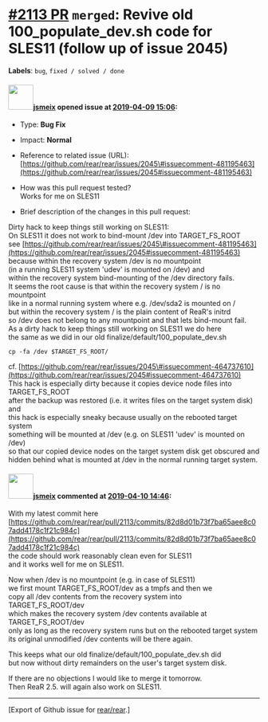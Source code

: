 [\#2113 PR](https://github.com/rear/rear/pull/2113) `merged`: Revive old 100\_populate\_dev.sh code for SLES11 (follow up of issue 2045)
========================================================================================================================================

**Labels**: `bug`, `fixed / solved / done`

#### <img src="https://avatars.githubusercontent.com/u/1788608?u=925fc54e2ce01551392622446ece427f51e2f0ce&v=4" width="50">[jsmeix](https://github.com/jsmeix) opened issue at [2019-04-09 15:06](https://github.com/rear/rear/pull/2113):

-   Type: **Bug Fix**

-   Impact: **Normal**

-   Reference to related issue (URL):  
    [https://github.com/rear/rear/issues/2045\#issuecomment-481195463](https://github.com/rear/rear/issues/2045#issuecomment-481195463)

-   How was this pull request tested?  
    Works for me on SLES11

-   Brief description of the changes in this pull request:

Dirty hack to keep things still working on SLES11:  
On SLES11 it does not work to bind-mount /dev into TARGET\_FS\_ROOT  
see
[https://github.com/rear/rear/issues/2045\#issuecomment-481195463](https://github.com/rear/rear/issues/2045#issuecomment-481195463)  
because within the recovery system /dev is no mountpoint  
(in a running SLES11 system 'udev' is mounted on /dev) and  
within the recovery system bind-mounting of the /dev directory fails.  
It seems the root cause is that within the recovery system / is no
mountpoint  
like in a normal running system where e.g. /dev/sda2 is mounted on /  
but within the recovery system / is the plain content of ReaR's initrd  
so /dev does not belong to any mountpoint and that lets bind-mount
fail.  
As a dirty hack to keep things still working on SLES11 we do here  
the same as we did in our old finalize/default/100\_populate\_dev.sh

    cp -fa /dev $TARGET_FS_ROOT/

cf.
[https://github.com/rear/rear/issues/2045\#issuecomment-464737610](https://github.com/rear/rear/issues/2045#issuecomment-464737610)  
This hack is especially dirty because it copies device node files into
TARGET\_FS\_ROOT  
after the backup was restored (i.e. it writes files on the target system
disk) and  
this hack is especially sneaky because usually on the rebooted target
system  
something will be mounted at /dev (e.g. on SLES11 'udev' is mounted on
/dev)  
so that our copied device nodes on the target system disk get obscured
and  
hidden behind what is mounted at /dev in the normal running target
system.

#### <img src="https://avatars.githubusercontent.com/u/1788608?u=925fc54e2ce01551392622446ece427f51e2f0ce&v=4" width="50">[jsmeix](https://github.com/jsmeix) commented at [2019-04-10 14:46](https://github.com/rear/rear/pull/2113#issuecomment-481721749):

With my latest commit here  
[https://github.com/rear/rear/pull/2113/commits/82d8d01b73f7ba65aee8c07add4178c1f21c984c](https://github.com/rear/rear/pull/2113/commits/82d8d01b73f7ba65aee8c07add4178c1f21c984c)  
the code should work reasonably clean even for SLES11  
and it works well for me on SLES11.

Now when /dev is no mountpoint (e.g. in case of SLES11)  
we first mount TARGET\_FS\_ROOT/dev as a tmpfs and then we  
copy all /dev contents from the recovery system into
TARGET\_FS\_ROOT/dev  
which makes the recovery system /dev contents available at
TARGET\_FS\_ROOT/dev  
only as long as the recovery system runs but on the rebooted target
system  
its original unmodified /dev contents will be there again.

This keeps what our old finalize/default/100\_populate\_dev.sh did  
but now without dirty remainders on the user's target system disk.

If there are no objections I would like to merge it tomorrow.  
Then ReaR 2.5. will again also work on SLES11.

------------------------------------------------------------------------

\[Export of Github issue for
[rear/rear](https://github.com/rear/rear).\]

